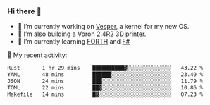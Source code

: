 ### Hi there 👋

<!--
**berkus/berkus** is a ✨ _special_ ✨ repository because its `README.md` (this file) appears on your GitHub profile.

Here are some ideas to get you started:

- 🔭 I’m currently working on ...
- 🌱 I’m currently learning ...
- 👯 I’m looking to collaborate on ...
- 🤔 I’m looking for help with ...
- 💬 Ask me about ...
- 📫 How to reach me: ...
- 😄 Pronouns: ...
- ⚡ Fun fact: ...
-->

- 🔭 I’m currently working on [Vesper](https://github.com/metta-systems/vesper), a kernel for my new OS.
- 🔭 I’m also building a Voron 2.4R2 3D printer.
- 🌱 I’m currently learning [FORTH](http://forth.com/starting-forth/) and [F#](https://fsharpforfunandprofit.com/)

💼 My recent activity:

<!--START_SECTION:waka-->

```txt
Rust       1 hr 29 mins    ██████████▓░░░░░░░░░░░░░░   43.22 %
YAML       48 mins         ██████░░░░░░░░░░░░░░░░░░░   23.49 %
JSON       24 mins         ███░░░░░░░░░░░░░░░░░░░░░░   11.79 %
TOML       22 mins         ██▓░░░░░░░░░░░░░░░░░░░░░░   10.86 %
Makefile   14 mins         █▓░░░░░░░░░░░░░░░░░░░░░░░   07.23 %
```

<!--END_SECTION:waka-->
